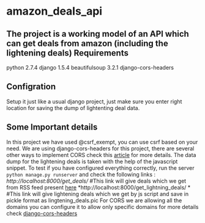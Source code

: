 amazon_deals_api
================

The project is a working model of an API which can get deals from amazon (including the lightening deals)
Requirements
------------
python 2.7.4
django 1.5.4
beautifulsoup 3.2.1
django-cors-headers

Configration
------------
Setup it just like a usual django project, just make sure you enter right location for saving the dump of lightenting deal data.

Some Important details
----------------------
In this project we have used @csrf\_exempt, you can use csrf based on your need. We are using django-cors-headers for this project, there are several other ways to implement CORS check this [article](http://aameer.github.io/articles/cross-origin-resource-sharing-cors/) for more details.
The data dump for the lightening deals is taken with the help of the javascript snippet.
To test if you have configured everything correctly, run the server `python manage.py runserver` and check the following links :
*http://localhost:8000/get_deals/*
#This link will give deals which we get from RSS feed present [here](http://rssfeeds.s3.amazonaws.com/goldbox)
*http://localhost:8000/get_lightning_deals/ *
#This link will give lightening deals which we get by js script and save in pickle format as lingtening\_deals.pic
For CORS we are allowing all the domains you can configure it to allow only specific domains for more details check [django-cors-headers](https://github.com/ottoyiu/django-cors-headers)

